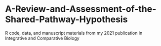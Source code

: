 # A-Review-and-Assessment-of-the-Shared-Pathway-Hypothesis
R code, data, and manuscript materials from my 2021 publication in Integrative and Comparative Biology
